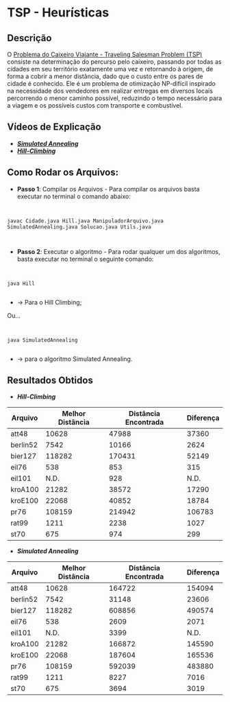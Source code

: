 # TSP - Heurísticas 
## Descrição

O [Problema do Caixeiro Viajante - Traveling Salesman Problem (TSP)](https://pt.wikipedia.org/wiki/Problema_do_caixeiro-viajante) consiste na determinação do percurso pelo caixeiro, passando por todas as cidades em seu território exatamente uma vez e retornando à origem, de forma a cobrir a menor distância, dado que o custo entre os pares de cidade é conhecido. Ele é um problema de otimização NP-difícil inspirado na necessidade dos vendedores em realizar entregas em diversos locais percorrendo o menor caminho possível, reduzindo o tempo necessário para a viagem e os possíveis custos com transporte e combustível.


## Vídeos de Explicação

- ***[Simulated Annealing](https://drive.google.com/file/d/1-N8ofGH_Fr1npwlCnvEFgoB9rjXksYwc/view)***
- ***[Hill-Climbing](https://drive.google.com/file/d/1BrCgjD71y9qjn6mgdqtFD__dwf5ma_rr/view?usp=sharing)***

## Como Rodar os Arquivos:

  
- **Passo 1**: Compilar os Arquivos - Para compilar os arquivos basta executar no terminal o comando abaixo:

```
  

javac Cidade.java Hill.java ManipuladorArquivo.java SimulatedAnnealing.java Solucao.java Utils.java

  
```

- **Passo 2**: Executar o algoritmo - Para rodar qualquer um dos algoritmos, basta executar no terminal o seguinte comando:

```
  

java Hill
  

```

- -> Para o Hill Climbing;

Ou...

```


java SimulatedAnnealing


```

- -> para o algoritmo Simulated Annealing.

## Resultados Obtidos
- ***Hill-Climbing***

| **Arquivo** | **Melhor Distância** | **Distância Encontrada** | **Diferença** | 
|--|--|--|--|
| att48 | 10628 | 47988 | 37360 |
| berlin52 | 7542 | 10166 | 2624 |
| bier127 | 118282 | 170431 | 52149 |
| eil76 | 538 | 853 | 315 |
| eil101 | N.D. | 928 | N.D. |
| kroA100 | 21282 | 38572 | 17290 |
| kroE100 | 22068 | 40852 | 18784 |
| pr76 | 108159 | 214942 | 106783 |
| rat99 | 1211 | 2238 | 1027 |
| st70 | 675 | 974 | 299 |


- ***Simulated Annealing***

| **Arquivo** | **Melhor Distância** | **Distância Encontrada** | **Diferença** | 
|--|--|--|--|
| att48 | 10628 | 164722 | 154094 |
| berlin52 | 7542 | 31148 | 23606 |
| bier127 | 118282 | 608856 | 490574 |
| eil76 | 538 | 2609| 2071 |
| eil101 | N.D. | 3399 | N.D. |
| kroA100 | 21282 | 166872 | 145590 |
| kroE100 | 22068 | 187604 | 165536 |
| pr76 | 108159 | 592039 | 483880 |
| rat99 | 1211 | 8227 | 7016 |
| st70 | 675 | 3694 | 3019 |
